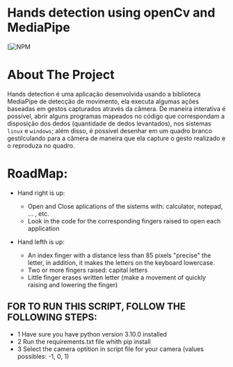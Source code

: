 # Hands detection using openCv and MediaPipe
[![NPM](https://github.com/RodrigoSantosB/hands_detect_latest/blob/master/LICENSE) 


# About The Project 

Hands detection é uma aplicação desenvolvida usando a biblioteca MediaPipe de detecção de movimento, ela executa algumas ações baseadas em gestos capturados através da câmera. De maneira interativa é possível, abrir alguns programas mapeados no código que correspondam a disposição dos dedos (quantidade de dedos levantados), nos sistemas `linux` e `windows`; além disso, é possível desenhar em um quadro branco gestilculando para a câmera de maneira que ela capture o gesto realizado e o reproduza no quadro.


# RoadMap: #
* Hand right is up:
  - Open and Close aplications of the sistems with: calculator, notepad, ... , etc.
  - Look in the code for the corresponding fingers raised to open each application

* Hand lefth is up:
  -  An index finger with a distance less than 85 pixels "precise" the letter, in addition, it makes the letters on the keyboard lowercase.
  - Two or more fingers raised: capital letters
  - Little finger erases written letter (make a movement of quickly raising and lowering the finger)



## FOR TO RUN THIS SCRIPT, FOLLOW THE FOLLOWING STEPS:
* 1 Have sure you have python version 3.10.0 installed
* 2 Run the requirements.txt file whith pip install
* 3 Select the camera optition in script file for your camera (values possibles: -1, 0, 1)
